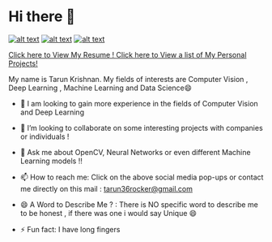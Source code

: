 # Hi there 👋
[![alt text][2.1]][2]
[![alt text][6.1]][6]
[![alt text][7.1]][7]

[2.1]: https://github.com/paulrobertlloyd/socialmediaicons/blob/main/facebook-32x32.png
[6.1]: https://github.com/paulrobertlloyd/socialmediaicons/blob/main/github-32x32.png
[7.1]:https://github.com/paulrobertlloyd/socialmediaicons/blob/main/linkedin-32x32.png
[2]: https://www.facebook.com/profile.php?id=100009645905136
[6]: https://github.com/tarun36rocker
[7]:https://www.linkedin.com/in/tarunkrishnan2000/
<a href="https://drive.google.com/file/d/1NUgtnA3o7hc3pSe0ZQayHdTGKJj3so4o/view?usp=sharing" download>Click here to View My Resume !      </a>
<a href="https://github.com/tarun36rocker/Personal_Projects/tree/main">Click here to View a list of My Personal Projects! </a>

My name is Tarun Krishnan. My fields of interests are Computer Vision , Deep Learning , Machine Learning and Data Science😄 

<!--
**tarun36rocker/tarun36rocker** is a ✨ _special_ ✨ repository because its `README.md` (this file) appears on your GitHub profile.

Here are some ideas to get you started:
-->
- 🔭 I am looking to gain more experience in the fields of Computer Vision and Deep Learning

- 👯 I’m looking to collaborate on some interesting projects with companies or individuals !

- 💬 Ask me about OpenCV, Neural Networks or even different Machine Learning models !!

- 📫 How to reach me: Click on the above social media pop-ups or contact me directly on this mail : tarun36rocker@gmail.com

- 😄 A Word to Describe Me ? : There is NO specific word to describe me to be honest , if there was one i would say Unique 😄

- ⚡ Fun fact: I have long fingers

